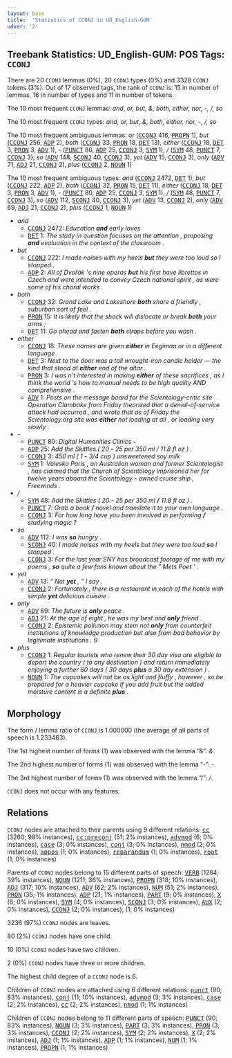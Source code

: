 ```yaml
---
layout: base
title:  'Statistics of CCONJ in UD_English-GUM'
udver: '2'
---
```


## Treebank Statistics: UD_English-GUM: POS Tags: `CCONJ`

There are 20 `CCONJ` lemmas (0%), 20 `CCONJ` types (0%) and 3328 `CCONJ` tokens (3%).
Out of 17 observed tags, the rank of `CCONJ` is: 15 in number of lemmas, 16 in number of types and 11 in number of tokens.

The 10 most frequent `CCONJ` lemmas: <em>and, or, but, &, both, either, nor, -, /, so</em>

The 10 most frequent `CCONJ` types:  <em>and, or, but, &, both, either, nor, -, /, so</em>

The 10 most frequent ambiguous lemmas: <em>or</em> (<tt><a href="en_gum-pos-CCONJ.html">CCONJ</a></tt> 416, <tt><a href="en_gum-pos-PROPN.html">PROPN</a></tt> 1), <em>but</em> (<tt><a href="en_gum-pos-CCONJ.html">CCONJ</a></tt> 256, <tt><a href="en_gum-pos-ADP.html">ADP</a></tt> 2), <em>both</em> (<tt><a href="en_gum-pos-CCONJ.html">CCONJ</a></tt> 33, <tt><a href="en_gum-pos-PRON.html">PRON</a></tt> 18, <tt><a href="en_gum-pos-DET.html">DET</a></tt> 13), <em>either</em> (<tt><a href="en_gum-pos-CCONJ.html">CCONJ</a></tt> 18, <tt><a href="en_gum-pos-DET.html">DET</a></tt> 3, <tt><a href="en_gum-pos-PRON.html">PRON</a></tt> 3, <tt><a href="en_gum-pos-ADV.html">ADV</a></tt> 1), <em>-</em> (<tt><a href="en_gum-pos-PUNCT.html">PUNCT</a></tt> 80, <tt><a href="en_gum-pos-ADP.html">ADP</a></tt> 25, <tt><a href="en_gum-pos-CCONJ.html">CCONJ</a></tt> 3, <tt><a href="en_gum-pos-SYM.html">SYM</a></tt> 1), <em>/</em> (<tt><a href="en_gum-pos-SYM.html">SYM</a></tt> 48, <tt><a href="en_gum-pos-PUNCT.html">PUNCT</a></tt> 7, <tt><a href="en_gum-pos-CCONJ.html">CCONJ</a></tt> 3), <em>so</em> (<tt><a href="en_gum-pos-ADV.html">ADV</a></tt> 148, <tt><a href="en_gum-pos-SCONJ.html">SCONJ</a></tt> 40, <tt><a href="en_gum-pos-CCONJ.html">CCONJ</a></tt> 3), <em>yet</em> (<tt><a href="en_gum-pos-ADV.html">ADV</a></tt> 15, <tt><a href="en_gum-pos-CCONJ.html">CCONJ</a></tt> 3), <em>only</em> (<tt><a href="en_gum-pos-ADV.html">ADV</a></tt> 71, <tt><a href="en_gum-pos-ADJ.html">ADJ</a></tt> 21, <tt><a href="en_gum-pos-CCONJ.html">CCONJ</a></tt> 2), <em>plus</em> (<tt><a href="en_gum-pos-CCONJ.html">CCONJ</a></tt> 2, <tt><a href="en_gum-pos-NOUN.html">NOUN</a></tt> 1)

The 10 most frequent ambiguous types:  <em>and</em> (<tt><a href="en_gum-pos-CCONJ.html">CCONJ</a></tt> 2472, <tt><a href="en_gum-pos-DET.html">DET</a></tt> 1), <em>but</em> (<tt><a href="en_gum-pos-CCONJ.html">CCONJ</a></tt> 222, <tt><a href="en_gum-pos-ADP.html">ADP</a></tt> 2), <em>both</em> (<tt><a href="en_gum-pos-CCONJ.html">CCONJ</a></tt> 32, <tt><a href="en_gum-pos-PRON.html">PRON</a></tt> 15, <tt><a href="en_gum-pos-DET.html">DET</a></tt> 11), <em>either</em> (<tt><a href="en_gum-pos-CCONJ.html">CCONJ</a></tt> 18, <tt><a href="en_gum-pos-DET.html">DET</a></tt> 3, <tt><a href="en_gum-pos-PRON.html">PRON</a></tt> 3, <tt><a href="en_gum-pos-ADV.html">ADV</a></tt> 1), <em>-</em> (<tt><a href="en_gum-pos-PUNCT.html">PUNCT</a></tt> 80, <tt><a href="en_gum-pos-ADP.html">ADP</a></tt> 25, <tt><a href="en_gum-pos-CCONJ.html">CCONJ</a></tt> 3, <tt><a href="en_gum-pos-SYM.html">SYM</a></tt> 1), <em>/</em> (<tt><a href="en_gum-pos-SYM.html">SYM</a></tt> 48, <tt><a href="en_gum-pos-PUNCT.html">PUNCT</a></tt> 7, <tt><a href="en_gum-pos-CCONJ.html">CCONJ</a></tt> 3), <em>so</em> (<tt><a href="en_gum-pos-ADV.html">ADV</a></tt> 112, <tt><a href="en_gum-pos-SCONJ.html">SCONJ</a></tt> 40, <tt><a href="en_gum-pos-CCONJ.html">CCONJ</a></tt> 3), <em>yet</em> (<tt><a href="en_gum-pos-ADV.html">ADV</a></tt> 13, <tt><a href="en_gum-pos-CCONJ.html">CCONJ</a></tt> 2), <em>only</em> (<tt><a href="en_gum-pos-ADV.html">ADV</a></tt> 69, <tt><a href="en_gum-pos-ADJ.html">ADJ</a></tt> 21, <tt><a href="en_gum-pos-CCONJ.html">CCONJ</a></tt> 2), <em>plus</em> (<tt><a href="en_gum-pos-CCONJ.html">CCONJ</a></tt> 1, <tt><a href="en_gum-pos-NOUN.html">NOUN</a></tt> 1)


* <em>and</em>
  * <tt><a href="en_gum-pos-CCONJ.html">CCONJ</a></tt> 2472: <em>Education <b>and</b> early loves</em>
  * <tt><a href="en_gum-pos-DET.html">DET</a></tt> 1: <em>The study in question focuses on the attention , proposing <b>and</b> evaluation in the context of the classroom .</em>
* <em>but</em>
  * <tt><a href="en_gum-pos-CCONJ.html">CCONJ</a></tt> 222: <em>I made noises with my heels <b>but</b> they were too loud so I stopped .</em>
  * <tt><a href="en_gum-pos-ADP.html">ADP</a></tt> 2: <em>All of Dvořák 's nine operas <b>but</b> his first have librettos in Czech and were intended to convey Czech national spirit , as were some of his choral works .</em>
* <em>both</em>
  * <tt><a href="en_gum-pos-CCONJ.html">CCONJ</a></tt> 32: <em>Grand Lake and Lakeshore <b>both</b> share a friendly , suburban sort of feel .</em>
  * <tt><a href="en_gum-pos-PRON.html">PRON</a></tt> 15: <em>It is likely that the shock will dislocate or break <b>both</b> your arms ;</em>
  * <tt><a href="en_gum-pos-DET.html">DET</a></tt> 11: <em>Go ahead and fasten <b>both</b> straps before you wash .</em>
* <em>either</em>
  * <tt><a href="en_gum-pos-CCONJ.html">CCONJ</a></tt> 18: <em>These names are given <b>either</b> in Eegimaa or in a different language .</em>
  * <tt><a href="en_gum-pos-DET.html">DET</a></tt> 3: <em>Next to the door was a tall wrought-iron candle holder — the kind that stood at <b>either</b> end of the altar .</em>
  * <tt><a href="en_gum-pos-PRON.html">PRON</a></tt> 3: <em>I was n't interested in making <b>either</b> of these sacrifices , as I think the world 's how to manual needs to be high quality AND comprehensive .</em>
  * <tt><a href="en_gum-pos-ADV.html">ADV</a></tt> 1: <em>Posts on the message board for the Scientology-critic site Operation Clambake from Friday theorized that a denial-of-service attack had occurred , and wrote that as of Friday the Scientology.org site was <b>either</b> not loading at all , or loading very slowly .</em>
* <em>-</em>
  * <tt><a href="en_gum-pos-PUNCT.html">PUNCT</a></tt> 80: <em>Digital Humanities Clinics <b>-</b></em>
  * <tt><a href="en_gum-pos-ADP.html">ADP</a></tt> 25: <em>Add the Skittles ( 20 <b>-</b> 25 per 350 ml / 11.8 fl oz ) .</em>
  * <tt><a href="en_gum-pos-CCONJ.html">CCONJ</a></tt> 3: <em>450 ml ( 1 <b>-</b> 3/4 cup ) unsweetened soy milk</em>
  * <tt><a href="en_gum-pos-SYM.html">SYM</a></tt> 1: <em>Valeska Paris , an Australian woman and former Scientologist , has claimed that the Church of Scientology imprisoned her for twelve years aboard the Scientology <b>-</b> owned cruise ship , Freewinds .</em>
* <em>/</em>
  * <tt><a href="en_gum-pos-SYM.html">SYM</a></tt> 48: <em>Add the Skittles ( 20 - 25 per 350 ml <b>/</b> 11.8 fl oz ) .</em>
  * <tt><a href="en_gum-pos-PUNCT.html">PUNCT</a></tt> 7: <em>Grab a book <b>/</b> novel and translate it to your own language .</em>
  * <tt><a href="en_gum-pos-CCONJ.html">CCONJ</a></tt> 3: <em>For how long have you been involved in performing <b>/</b> studying magic ?</em>
* <em>so</em>
  * <tt><a href="en_gum-pos-ADV.html">ADV</a></tt> 112: <em>I was <b>so</b> hungry .</em>
  * <tt><a href="en_gum-pos-SCONJ.html">SCONJ</a></tt> 40: <em>I made noises with my heels but they were too loud <b>so</b> I stopped .</em>
  * <tt><a href="en_gum-pos-CCONJ.html">CCONJ</a></tt> 3: <em>For the last year SNY has broadcast footage of me with my poems , <b>so</b> quite a few fans known about the " Mets Poet ' .</em>
* <em>yet</em>
  * <tt><a href="en_gum-pos-ADV.html">ADV</a></tt> 13: <em>“ Not <b>yet</b> , ” I say .</em>
  * <tt><a href="en_gum-pos-CCONJ.html">CCONJ</a></tt> 2: <em>Fortunately , there is a restaurant in each of the hotels with simple <b>yet</b> delicious cuisine .</em>
* <em>only</em>
  * <tt><a href="en_gum-pos-ADV.html">ADV</a></tt> 69: <em>The future is <b>only</b> peace .</em>
  * <tt><a href="en_gum-pos-ADJ.html">ADJ</a></tt> 21: <em>At the age of eight , he was my best and <b>only</b> friend .</em>
  * <tt><a href="en_gum-pos-CCONJ.html">CCONJ</a></tt> 2: <em>Epistemic pollution may stem not <b>only</b> from counterfeit institutions of knowledge production but also from bad behavior by legitimate institutions . 9</em>
* <em>plus</em>
  * <tt><a href="en_gum-pos-CCONJ.html">CCONJ</a></tt> 1: <em>Regular tourists who renew their 30 day visa are eligible to depart the country ( to any destination ) and return immediately enjoying a further 60 days ( 30 days <b>plus</b> a 30 day extension ) .</em>
  * <tt><a href="en_gum-pos-NOUN.html">NOUN</a></tt> 1: <em>The cupcakes will not be as light and fluffy , however , so be prepared for a heavier cupcake if you add fruit but the added moisture content is a definite <b>plus</b> .</em>

## Morphology

The form / lemma ratio of `CCONJ` is 1.000000 (the average of all parts of speech is 1.233463).

The 1st highest number of forms (1) was observed with the lemma “&”: <em>&</em>.

The 2nd highest number of forms (1) was observed with the lemma “-”: <em>-</em>.

The 3rd highest number of forms (1) was observed with the lemma “/”: <em>/</em>.

`CCONJ` does not occur with any features.


## Relations

`CCONJ` nodes are attached to their parents using 9 different relations: <tt><a href="en_gum-dep-cc.html">cc</a></tt> (3260; 98% instances), <tt><a href="en_gum-dep-cc-preconj.html">cc:preconj</a></tt> (51; 2% instances), <tt><a href="en_gum-dep-advmod.html">advmod</a></tt> (6; 0% instances), <tt><a href="en_gum-dep-case.html">case</a></tt> (3; 0% instances), <tt><a href="en_gum-dep-conj.html">conj</a></tt> (3; 0% instances), <tt><a href="en_gum-dep-nmod.html">nmod</a></tt> (2; 0% instances), <tt><a href="en_gum-dep-appos.html">appos</a></tt> (1; 0% instances), <tt><a href="en_gum-dep-reparandum.html">reparandum</a></tt> (1; 0% instances), <tt><a href="en_gum-dep-root.html">root</a></tt> (1; 0% instances)

Parents of `CCONJ` nodes belong to 15 different parts of speech: <tt><a href="en_gum-pos-VERB.html">VERB</a></tt> (1284; 39% instances), <tt><a href="en_gum-pos-NOUN.html">NOUN</a></tt> (1211; 36% instances), <tt><a href="en_gum-pos-PROPN.html">PROPN</a></tt> (318; 10% instances), <tt><a href="en_gum-pos-ADJ.html">ADJ</a></tt> (317; 10% instances), <tt><a href="en_gum-pos-ADV.html">ADV</a></tt> (62; 2% instances), <tt><a href="en_gum-pos-NUM.html">NUM</a></tt> (51; 2% instances), <tt><a href="en_gum-pos-PRON.html">PRON</a></tt> (35; 1% instances), <tt><a href="en_gum-pos-ADP.html">ADP</a></tt> (21; 1% instances), <tt><a href="en_gum-pos-PART.html">PART</a></tt> (9; 0% instances), <tt><a href="en_gum-pos-X.html">X</a></tt> (8; 0% instances), <tt><a href="en_gum-pos-SYM.html">SYM</a></tt> (4; 0% instances), <tt><a href="en_gum-pos-SCONJ.html">SCONJ</a></tt> (3; 0% instances), <tt><a href="en_gum-pos-AUX.html">AUX</a></tt> (2; 0% instances), <tt><a href="en_gum-pos-CCONJ.html">CCONJ</a></tt> (2; 0% instances),  (1; 0% instances)

3236 (97%) `CCONJ` nodes are leaves.

80 (2%) `CCONJ` nodes have one child.

10 (0%) `CCONJ` nodes have two children.

2 (0%) `CCONJ` nodes have three or more children.

The highest child degree of a `CCONJ` node is 6.

Children of `CCONJ` nodes are attached using 6 different relations: <tt><a href="en_gum-dep-punct.html">punct</a></tt> (90; 83% instances), <tt><a href="en_gum-dep-conj.html">conj</a></tt> (11; 10% instances), <tt><a href="en_gum-dep-advmod.html">advmod</a></tt> (3; 3% instances), <tt><a href="en_gum-dep-case.html">case</a></tt> (2; 2% instances), <tt><a href="en_gum-dep-cc.html">cc</a></tt> (2; 2% instances), <tt><a href="en_gum-dep-nmod.html">nmod</a></tt> (1; 1% instances)

Children of `CCONJ` nodes belong to 11 different parts of speech: <tt><a href="en_gum-pos-PUNCT.html">PUNCT</a></tt> (90; 83% instances), <tt><a href="en_gum-pos-NOUN.html">NOUN</a></tt> (3; 3% instances), <tt><a href="en_gum-pos-PART.html">PART</a></tt> (3; 3% instances), <tt><a href="en_gum-pos-PRON.html">PRON</a></tt> (3; 3% instances), <tt><a href="en_gum-pos-CCONJ.html">CCONJ</a></tt> (2; 2% instances), <tt><a href="en_gum-pos-SYM.html">SYM</a></tt> (2; 2% instances), <tt><a href="en_gum-pos-X.html">X</a></tt> (2; 2% instances), <tt><a href="en_gum-pos-ADJ.html">ADJ</a></tt> (1; 1% instances), <tt><a href="en_gum-pos-ADP.html">ADP</a></tt> (1; 1% instances), <tt><a href="en_gum-pos-NUM.html">NUM</a></tt> (1; 1% instances), <tt><a href="en_gum-pos-PROPN.html">PROPN</a></tt> (1; 1% instances)

